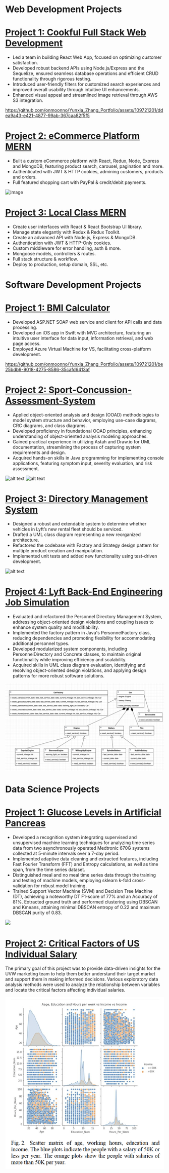 # Web Development Projects

# [Project 1: Cookful Full Stack Web Development](https://github.com/onmoonno/Cookful-Project) 
*	Led a team in building React Web App, focused on optimizing customer satisfaction.
*	Developed robust backend APIs using Node.js/Express and the Sequelize, ensured seamless database operations and efficient CRUD functionality through rigorous testing.
*	Introduced user-friendly filters for customized search experiences and improved overall usability through intuitive UI enhancements.
*	Enhanced visual appeal and streamlined image retrieval through AWS S3 integration.

https://github.com/onmoonno/Yunxia_Zhang_Portfolio/assets/109721201/ddea9a43-e421-4877-99ab-367caa82f5f5


# [Project 2: eCommerce Platform MERN](https://github.com/onmoonno/eCommerce-Platform) 
*	Built a custom eCommerce platform with React, Redux, Node, Express and MongoDB, featuring product search, carousel, pagination and more.
*	Authenticated with JWT & HTTP cookies, admining customers, products and orders.
*	Full featured shopping cart with PayPal & credit/debit payments.
  
![image](https://github.com/onmoonno/eCommerce-Platform/blob/main/frontend/public/images/screens.png)


# [Project 3: Local Class MERN](https://github.com/onmoonno/Local-Class) 
* Create user interfaces with React & React Bootstrap UI library.
* Manage state elegantly with Redux & Redux Toolkit.
* Create an advanced API with Node.js, Express & MongoDB.
* Authentication with JWT & HTTP-Only cookies.
* Custom middleware for error handling, auth & more.
* Mongoose models, controllers & routes.
* Full stack structure & workflow.
* Deploy to production, setup domain, SSL, etc.

# Software Development Projects

# [Project 1: BMI Calculator](https://github.com/onmoonno/ASP.NET-SOAP-and-IOS-BMI-Software)

* Developed ASP.NET SOAP web service and client for API calls and data processing.
* Developed an iOS app in Swift with MVC architecture, featuring an intuitive user interface for data input, information retrieval, and web page access.
* Employed Azure Virtual Machine for VS, facilitating cross-platform development.

https://github.com/onmoonno/Yunxia_Zhang_Portfolio/assets/109721201/be25bdb9-9018-4275-8586-35cafd6413af


# [Project 2: Sport-Concussion-Assessment-System](https://github.com/onmoonno/Sport-Concussion-Assessment-System)

* Applied object-oriented analysis and design (OOAD) methodologies to model system structure and behavior, employing use-case diagrams, CRC diagrams, and class diagrams.
* Developed proficiency in foundational OOAD principles, enhancing understanding of object-oriented analysis modeling approaches.
* Gained practical experience in utilizing Astah and Draw.io for UML documentation, streamlining the process of capturing system requirements and design.
* Acquired hands-on skills in Java programming for implementing console applications, featuring symptom input, severity evaluation, and risk assessment.

![alt text](https://github.com/onmoonno/Sport-Concussion-Assessment-System/blob/main/Use%20Case%20Diagram.png)
![alt text](https://github.com/onmoonno/Sport-Concussion-Assessment-System/blob/main/Class%20diagram.png)


# [Project 3: Directory Management System](https://github.com/onmoonno/Directory-Management-System/tree/main)

* Designed a robust and extendable system to determine whether vehicles in Lyft’s new rental fleet should be serviced.
* Drafted a UML class diagram representing a new reorganized architecture.
* Refactored the codebase with Factory and Strategy design pattern for multiple product creation and manipulation.
* Implemented unit tests and added new functionality using test-driven development.

![alt text](https://github.com/onmoonno/Directory-Management-System/blob/main/Phase%202%20class%20diagram2.png)

  
# [Project 4: Lyft Back-End Engineering Job Simulation](https://github.com/onmoonno/Yunxia_Zhang_Portfolio/assets/109721201/03679578-643f-4e96-a37d-f7ab3390b510)

* Evaluated and refactored the Personnel Directory Management System, addressing object-oriented design violations and coupling issues to enhance system quality and modifiability.
* Implemented the factory pattern in Java's PersonnelFactory class, reducing dependencies and promoting flexibility for accommodating additional personnel types.
* Developed modularized system components, including PersonnelDirectory and Concrete classes, to maintain original functionality while improving efficiency and scalability.
* Acquired skills in UML class diagram evaluation, identifying and resolving object-oriented design violations, and applying design patterns for more robust software solutions.

![alt text](https://github.com/onmoonno/forage-lyft-starter-repo/blob/main/Class%20Diagram.png)


# Data Science Projects

# [Project 1: Glucose Levels in Artificial Pancreas](https://github.com/onmoonno/Data-Mining-Project-Glucose-Levels-in-Artificial-Pancreas) 
* Developed a recognition system integrating supervised and unsupervised machine learning techniques for analyzing time series data from two asynchronously operated Medtronic 670G systems collected at 5-minute intervals over a 7-day period.
* Implemented adaptive data cleaning and extracted features, including Fast Fourier Transform (FFT) and Entropy calculations, as well as time span, from the time series dataset.
* Distinguished meal and no meal time series data through the training and testing of machine models, employing sklearn k-fold cross-validation for robust model training.
* Trained Support Vector Machine (SVM) and Decision Tree Machine (DT), achieving a noteworthy DT F1-score of 77% and an Accuracy of 81%. Extracted ground truth and performed clustering using DBSCAN and Kmeans, attaining minimal DBSCAN entropy of 0.22 and maximum DBSCAN purity of 0.83.


![](/images/positions_by_state.png)


# [Project 2: Critical Factors of US Individual Salary](https://github.com/onmoonno/Critical-Factors-of-US-Individual-Salary) 
The primary goal of this project was to provide data-driven insights for the UVW marketing team to help them better understand their target market and support them in making informed decisions. Various exploratory data analysis methods were used to analyze the relationship between variables and locate the critical factors affecting individual salaries.

![](https://github.com/onmoonno/Critical-Factors-of-US-Individual-Salary/blob/main/figure2.png)
